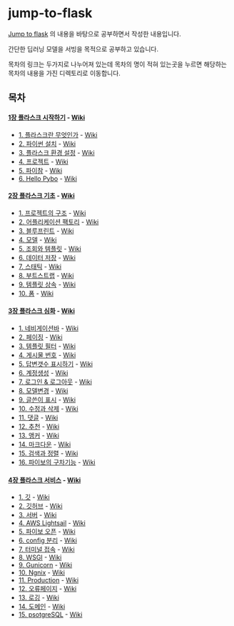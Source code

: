 # jump-to-flask
[Jump to flask](https://wikidocs.net/book/4542) 의 내용을 바탕으로 공부하면서 작성한 내용입니다.

간단한 딥러닝 모델을 서빙을 목적으로 공부하고 있습니다.

목차의 링크는 두가지로 나누어져 있는데 목차의 명이 적혀 있는곳을 누르면 해당하는 목차의 내용을 가진 디렉토리로 이동합니다.

## 목차

#### [1장 플라스크 시작하기](1장_플라스크_시작하기) - [Wiki](https://github.com/toriving/jump-to-flask/wiki/1%EC%9E%A5-%ED%94%8C%EB%9D%BC%EC%8A%A4%ED%81%AC-%EC%8B%9C%EC%9E%91%ED%95%98%EA%B8%B0)
- [1. 플라스크란 무엇인가](1장_플라스크_시작하기/1_플라스크란_무엇인가) - [Wiki]()
- [2. 파이썬 설치](1장_플라스크_시작하기/2_파이썬_설치) - [Wiki]()
- [3. 플라스크 환경 설정](1장_플라스크_시작하기/3_플라스크_환경_설정) - [Wiki]()
- [4. 프로젝트](1장_플라스크_시작하기/4_프로젝트) - [Wiki]()
- [5. 파이참](1장_플라스크_시작하기/5_파이참) - [Wiki]()
- [6. Hello Pybo](1장_플라스크_시작하기/6_Hello_Pybo) - [Wiki]()


#### [2장 플라스크 기초](2장_플라스크_기초) - [Wiki](https://github.com/toriving/jump-to-flask/wiki/2%EC%9E%A5-%ED%94%8C%EB%9D%BC%EC%8A%A4%ED%81%AC-%EA%B8%B0%EC%B4%88)

- [1. 프로젝트의 구조](2장_플라스크_기초/1_프로젝트의_구조) - [Wiki]()
- [2. 어플리케이션 팩토리](2장_플라스크_기초/2_어플리케이션_팩토리) - [Wiki]()
- [3. 블루프린트](2장_플라스크_기초/3_블루프린트) - [Wiki]()
- [4. 모델](2장_플라스크_기초/4_모델) - [Wiki]()
- [5. 조회와 템플릿](2장_플라스크_기초/5_조회와_템플릿) - [Wiki]()
- [6. 데이터 저장](2장_플라스크_기초/6_데이터_저장) - [Wiki]()
- [7. 스태틱](2장_플라스크_기초/7_스태틱) - [Wiki]()
- [8. 부트스트랩](2장_플라스크_기초/8_부트스트랩) - [Wiki]()
- [9. 템플릿 상속](2장_플라스크_기초/9_템플릿_상속) - [Wiki]()
- [10. 폼](2장_플라스크_기초/10_폼) - [Wiki]()

#### [3장 플라스크 심화](3장_플라스크_심화) - [Wiki](https://github.com/toriving/jump-to-flask/wiki/3%EC%9E%A5-%ED%94%8C%EB%9D%BC%EC%8A%A4%ED%81%AC-%EC%8B%AC%ED%99%94)
- [1. 네비게이션바](3장_플라스크_심화/1_네비게이션바) - [Wiki]()
- [2. 페이징](3장_플라스크_심화/2_페이징) - [Wiki]()
- [3. 템플릿 필터](3장_플라스크_심화/3_템플릿_필터) - [Wiki]()
- [4. 게시물 번호](3장_플라스크_심화/4_게시물_번호) - [Wiki]()
- [5. 답변갯수 표시하기](3장_플라스크_심화/5_답변갯수_표시하기) - [Wiki]()
- [6. 계정생성](3장_플라스크_심화/6_계정생성) - [Wiki]()
- [7. 로그인 & 로그아웃](3장_플라스크_심화/7_로그인_로그아웃) - [Wiki]()
- [8. 모델변경](3장_플라스크_심화/8_모델변경) - [Wiki]()
- [9. 글쓴이 표시](3장_플라스크_심화/9_글쓴이_표시) - [Wiki]()
- [10. 수정과 삭제](3장_플라스크_심화/10_수정과_삭제) - [Wiki]()
- [11. 댓글](3장_플라스크_심화/11_댓글) - [Wiki]()
- [12. 추천](3장_플라스크_심화/12_추천) - [Wiki]()
- [13. 앵커](3장_플라스크_심화/13_앵커) - [Wiki]()
- [14. 마크다운](3장_플라스크_심화/14_마크다운) - [Wiki]()
- [15. 검색과 정렬](3장_플라스크_심화/15_검색과_정렬) - [Wiki]()
- [16. 파이보의 구차기능](3장_플라스크_심화/16_파이보의_추가기능) - [Wiki]()

#### [4장 플라스크 서비스](4장_플라스크_서비스) - [Wiki](https://github.com/toriving/jump-to-flask/wiki/4%EC%9E%A5-%ED%94%8C%EB%9D%BC%EC%8A%A4%ED%81%AC-%EC%84%9C%EB%B9%84%EC%8A%A4)
- [1. 깃](4장_플라스크_서비스/1_깃) - [Wiki]()
- [2. 깃허브](4장_플라스크_서비스/2_깃허브) - [Wiki]()
- [3. 서버](4장_플라스크_서비스/3_서버) - [Wiki]()
- [4. AWS Lightsail](4장_플라스크_서비스/4_AWS_Lightsail) - [Wiki]()
- [5. 파이보 오픈](4장_플라스크_서비스/5_파이보_오픈) - [Wiki]()
- [6. config 분리](4장_플라스크_서비스/6_config_분리) - [Wiki]()
- [7. 터미널 접속](4장_플라스크_서비스/7_터미널_접속) - [Wiki]()
- [8. WSGI](4장_플라스크_서비스/8_WSGI) - [Wiki]()
- [9. Gunicorn](4장_플라스크_서비스/9_Gunicorn) - [Wiki]()
- [10. Ngnix](4장_플라스크_서비스/10_Ngnix) - [Wiki]()
- [11. Production](4장_플라스크_서비스/11_production) - [Wiki]()
- [12. 오류페이지](4장_플라스크_서비스/12_오류페이지) - [Wiki]()
- [13. 로깅](4장_플라스크_서비스/13_로깅) - [Wiki]()
- [14. 도메인](4장_플라스크_서비스/14_도메인) - [Wiki]()
- [15. psotgreSQL](4장_플라스크_서비스/15_postgreSQL) - [Wiki]()